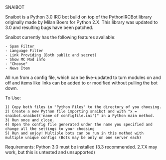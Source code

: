 SNAIBOT

Snaibot is a Python 3.0 IRC bot build on top of the PythonIRCBot library originally made by Milan Boers for Python 2.X. This library was updated to 3.0 and resulting bugs have been patched.

Snaibot currently has the following features available:

	- Spam Filter
	- Language Filter
	- Link Providing (Both public and secret)
	- Show MC Mod info
	- "Choose"
	- News Item
	
All run from a config file, which can be live-updated to turn modules on and off and items like links can be added to or modified without pulling the bot down.


To Use:

	1) Copy both files in "Python Files" to the directory of you choosing.
	2) Create a new Python file importing snaibot and with "x = snaibot.snaibot('name of configfile.ini')" in a Python main method.
	3) Run once and close.
	4) Open the config file generated under the name you specified and change all the settings to your choosing
	5) Run and enjoy! Multiple bots can be run in this method with multiple unique configs (Bots may be only on one server each)
	
	
Requirements:
	Python 3.0 must be installed (3.3 recommended. 2.7.X may work, but this is untested and unsupported)